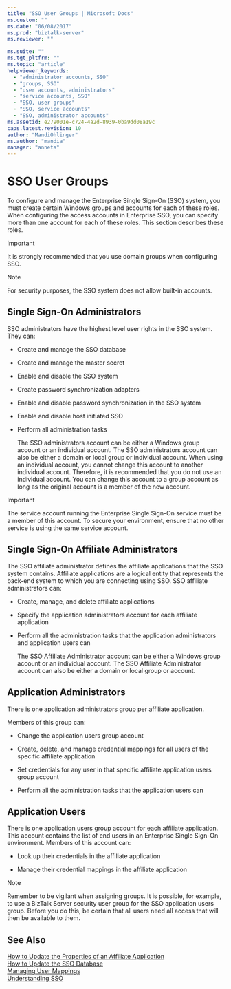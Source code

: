 ```yaml
---
title: "SSO User Groups | Microsoft Docs"
ms.custom: ""
ms.date: "06/08/2017"
ms.prod: "biztalk-server"
ms.reviewer: ""

ms.suite: ""
ms.tgt_pltfrm: ""
ms.topic: "article"
helpviewer_keywords: 
  - "administrator accounts, SSO"
  - "groups, SSO"
  - "user accounts, administrators"
  - "service accounts, SSO"
  - "SSO, user groups"
  - "SSO, service accounts"
  - "SSO, administrator accounts"
ms.assetid: e279001e-c724-4a2d-8939-0ba9dd08a19c
caps.latest.revision: 10
author: "MandiOhlinger"
ms.author: "mandia"
manager: "anneta"
---
```

# SSO User Groups
To configure and manage the Enterprise Single Sign-On (SSO) system, you must create certain Windows groups and accounts for each of these roles. When configuring the access accounts in Enterprise SSO, you can specify more than one account for each of these roles. This section describes these roles.  
  
> [!IMPORTANT]
>  It is strongly recommended that you use domain groups when configuring SSO.  
  
> [!NOTE]
>  For security purposes, the SSO system does not allow built-in accounts.  
  
## Single Sign-On Administrators  
 SSO administrators have the highest level user rights in the SSO system. They can:  
  
- Create and manage the SSO database  
  
- Create and manage the master secret  
  
- Enable and disable the SSO system  
  
- Create password synchronization adapters  
  
- Enable and disable password synchronization in the SSO system  
  
- Enable and disable host initiated SSO  
  
- Perform all administration tasks  
  
  The SSO administrators account can be either a Windows group account or an individual account. The SSO administrators account can also be either a domain or local group or individual account. When using an individual account, you cannot change this account to another individual account. Therefore, it is recommended that you do not use an individual account. You can change this account to a group account as long as the original account is a member of the new account.  
  
> [!IMPORTANT]
>  The service account running the Enterprise Single Sign-On service must be a member of this account. To secure your environment, ensure that no other service is using the same service account.  
  
## Single Sign-On Affiliate Administrators  
 The SSO affiliate administrator defines the affiliate applications that the SSO system contains. Affiliate applications are a logical entity that represents the back-end system to which you are connecting using SSO. SSO affiliate administrators can:  
  
- Create, manage, and delete affiliate applications  
  
- Specify the application administrators account for each affiliate application  
  
- Perform all the administration tasks that the application administrators and application users can  
  
  The SSO Affiliate Administrator account can be either a Windows group account or an individual account. The SSO Affiliate Administrator account can also be either a domain or local group or account.  
  
## Application Administrators  
 There is one application administrators group per affiliate application.  
  
 Members of this group can:  
  
-   Change the application users group account  
  
-   Create, delete, and manage credential mappings for all users of the specific affiliate application  
  
-   Set credentials for any user in that specific affiliate application users group account  
  
-   Perform all the administration tasks that the application users can  
  
## Application Users  
 There is one application users group account for each affiliate application. This account contains the list of end users in an Enterprise Single Sign-On environment. Members of this account can:  
  
-   Look up their credentials in the affiliate application  
  
-   Manage their credential mappings in the affiliate application  
  
> [!NOTE]
>  Remember to be vigilant when assigning groups. It is possible, for example, to use a BizTalk Server security user group for the SSO application users group. Before you do this, be certain that all users need all access that will then be available to them.  
  
## See Also  
 [How to Update the Properties of an Affiliate Application](../core/how-to-update-the-properties-of-an-affiliate-application.md)   
 [How to Update the SSO Database](../core/how-to-update-the-sso-database.md)   
 [Managing User Mappings](../core/managing-user-mappings.md)   
 [Understanding SSO](../core/understanding-sso.md)